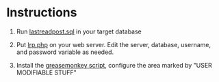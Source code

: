 # Instructions #

1. Run [lastreadpost.sql](http://lastreadpost.googlecode.com/files/lastreadpost.sql) in your target database

2. Put [lrp.php](http://lastreadpost.googlecode.com/files/lrp.php) on your web server. Edit the server, database, username, and password variable as needed.

3. Install the [greasemonkey script](http://lastreadpost.googlecode.com/files/lastreadpostserver.user.js), configure the area marked by "USER MODIFIABLE STUFF"
